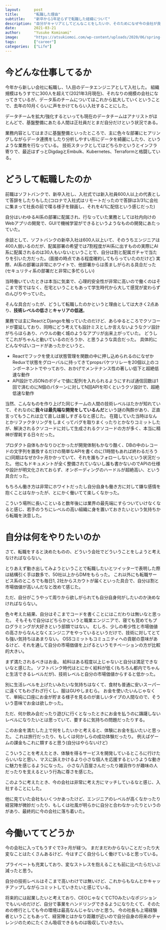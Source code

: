```yaml
---
layout:      post
title:       "転職した理由"
subtitle:    "新卒から1年足らずで転職した経緯について"
description: "自分がキャリアとしてどんなことをしたいか、そのためになぜ今の会社が良い場所だと感じたかについて書く"
date:        2021-03-21
author:      "Yusuke Kominami"
image:       "https://atsukiomoi.com/wp-content/uploads/2020/06/spring-276014_1920-1.jpg"
tags:        ["career"]
categories:  ["Life"]
---
```


# 今どんな仕事してるか

今年から新しい会社に転職し、1人目のデータエンジニアとして入社した。
組織規模はもうすでに300人を超えて(2021年3月現在)、それなりの規模の会社になってきているが、データ系のチームについてはこれから拡大していくということで、去年の10月くらいに声をかけてもらい入社することにした。

データチームを拡大/強化するといっても現在のデータチームはアナリストがほとんどで、基盤整備にあたる人間は正社員だとまだ自分だけという状況である。

業務内容としてはまさに基盤整備といったところで、主に色々な部署にヒアリングしながらデータ連携をしたり分析しやすい形にデータを綺麗にしたり、というような業務を行なっている。
技術スタックとしてはどちらかというとインフラ寄りで、最近はずっとDigdagとEmbulk、Kubernetes、Terraformと格闘している。

# どうして転職したのか

前職はソフトバンクで、新卒入社し、入社式では新入社員600人以上の代表として答辞をしたりもした(コロナで入社式はリモートだったので答辞は3/31に会社に集まって社長の前で喋る様子を録画し、それを4/1に配信という感じだった)

自分はいわゆるAI系の部署に配属され、行なっていた業務としては社内向けのWebアプリの開発で、GUIで機械学習ができるというようなものの開発にあたっていた。

余談として、ソフトバンクの新卒入社は600人以上いて、そのうちエンジニアは400人弱いるのだが、配属部署の希望では7割程度がAI系に出すものの実際にAI系に配属されるのは30人もいないということで、自分は割と配属ガチャで当たりを引いた方だった。(面接の時点である程度確約してもらっていたのだけど)
実際、AI系の部署は非常にホワイトで、他部署からは羨ましがられる具合だった(セキュリティ系の部署だと非常に多忙らしい)

当時働いていたときは本当に気楽で、心理的安全性が非常に高いので働くのはそこまで苦ではなく、在宅ということもあって学生時代から大して感覚が変わらずのんびりやっていた。

そんな具合だったが、どうして転職したのかというと理由としては大きく2点あり、**技術レベルの低さ**と**キャリアの低迷**。

業務では主にReactとDjangoを触っていたのだけど、あらゆるところでクソコードが蔓延しており、同時にどう考えても設計ミスとしか言えないようなクソ設計がちらほらあり、ハウルの動く城のようなアプリが出来上がっていた。
どうしてこれがちゃんと動いているのだろうか、と思うような具合だった。
具体的にどんなやばいコードがあったかというと、

- Reactでフックを使えば状態管理を関数の中に押し込められるのになぜかReduxで状態をグローバルに持ってきてpropsバケツリレーを20個以上のコンポーネントでやっており、おかげでメンテナンス性の著しい低下と超絶低速な動作
- API設計でJSONのボディで値に配列を入れられるようにすれば通信回数は1回で済むのにN個のパターンに対してN回APIを叩くというクソ設計で、超絶低速な動作

当然、こんなものを作り上げた同じチームの人間の技術レベルはたかが知れていて、それなのに**我々は最先端な開発をしているんだ**という謎の陶酔があり、正直言ってもうこれは立て直しは厳しすぎるなと感じた。
在籍していた当時はなんとかリファクタリングをしまくってバグを取りまくったりとかなりコミットしたが、解決されるクソコードに対して生成されるクソコードの方が多く、本当に精神が摩耗する日々だった。

プロダクト自体もかなりひどかったが開発体制もかなり酷く、DBの中のレコードの文字列を置換するだけの簡単なAPIを書くのに(1時間もあれば終わるだろうに)同期はなぜか3ヶ月かかっていて、それを誰もフォローしないという状況だった。
他にもドキュメントが全く整備されていないし誰も書かないのでAPIの仕様や設計が明文化されておらず、オンボーディングのハードルが超絶高い、という具合だった。

もちろん働き方は非常にホワイトだったし自分自身も働き方に対して嫌な感情を抱くことはなかったが、とにかく働いてて楽しくなかった。

こういう場所に長いこといると数年後には業界の最先端にすらついていけなくなると感じ、若手のうちにレベルの高い組織に身を置いておきたいという気持ちから転職を決意した。

# 自分は何をやりたいのか

さて、転職をすると決めたものの、どういう会社でどういうことをしようと考えなければならない。

とりあえず動き出してみようということで転職したいとツイッターで表明した際は結構引く手は数多で、50社以上からDMをもらった。
これ以外にも転職サービス系のところでも毎日1, 2社からスカウトが届くといった具合で、自分は割と市場価値が高いんだなと改めて感じた。

ただ、自分がこうやって周りから欲しがられても自分自身何がしたいのか決めなければならない。

色々考えた結果、自分はそこまでコードを書くことにはこだわりは無いなと思った。
そもそもで自分はどちらかというと職業エンジニアで、寝ても覚めてもプログラミングが大好きという部類ではない。
むしろ、少しの希少性と市場価値の高さからなんとなくエンジニアをやっているというだけで、技術に対してとても強い気持ちはあまりない。
OSSコミットもコミュニティへの貢献の意味があるけど、それを通して自分の市場価値を上げるというモチベーションの方が比較的大きい。

まず満たされるべきはお金。
給料はある程度以上じゃないと自分は満足できないなと感じた。
ソフトバンク時代はとにかく給料が低く(もちろん都内でちゃんと生活できるレベルだが)、技術レベルと自分の市場価値からすると低かった。

別に生活レベルを上げたいみたいな気持ちはなくて、食材も普通に安いスーパーに遠くてもわざわざ行くし、服はGUやしまむら。
お金を使いたいんじゃなくて、単純に口座にお金が貯まる様子を見るのが楽しいタイプの人間なので、そういう意味でお金は欲しかった。

ただ、何か飲み会だったり遊びに行くとなったときにお金を払うのに躊躇しないレベルになりたいとは思っていて、要するに気持ちの問題だったりする。

このお金を満たした上で何をしたいかと考えると、体験にお金を払いたいと思った。
これは旅行だったり、もしくは何かしらの成功体験だったり。
例えばゲームの課金もこれに類すると思う(自分はやらないけど)

こういうことを考えたとき、体験を得るサービスを開発しているところに行けたらいいなと思い、マスに訴えかけるより小さな個人を応援するというような動きに魅力を感じるようになった。
小さな八百屋さんだったり雑貨作りが趣味の人だったりを支えるという行為に尊さを感じた。

このように考えたとき、今の会社は非常に考え方にマッチしているなと感じ、入社することにした。

他に見ていた会社もいくつかあったけど、エンジニアのレベルが高くなかったり経営陣が微妙だったり、もしくは社風が明らかに自分と合わなかったりというのがあり、最終的に今の会社に落ち着いた。

# 今働いててどうか

今の会社に入ってもうすぐで3ヶ月が経つ。
まだまだわからないことだったり大変なことはたくさんあるけど、今はすごく自分らしく働けていると思っている。

プライベートも充実しており、変なストレスを抱えることも前に比べたらだいぶ減ったと思う。

自分の技術レベルはそこまで高いわけでは無いけど、これからもなんとかキャッチアップしながらコミットしていきたいと感じている。

将来的には起業したいと考えており、CEOじゃなくてCTOみたいなポジションでもいいのだけど、自分で事業をハンドリングできるようになりたくて、そのための修行としても今の環境は最高なんじゃないかと思う。
今の社長も上場経験者ということもあって、経営陣とはかなり距離が近いので自分自身の将来のチャレンジのためにたくさん吸収できるものは吸収していきたい。